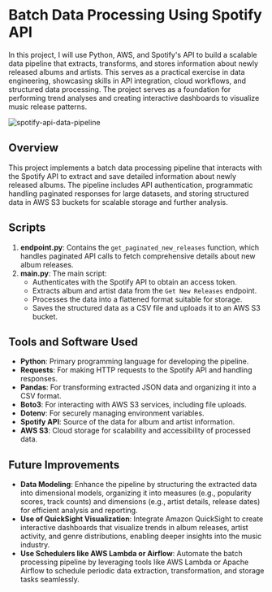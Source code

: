 # Batch Data Processing Using Spotify API
In this project, I will use Python, AWS, and Spotify's API to build a scalable data pipeline that extracts, transforms, and stores information about newly released albums and artists. This serves as a practical exercise in data engineering, showcasing skills in API integration, cloud workflows, and structured data processing. The project serves as a foundation for performing trend analyses and creating interactive dashboards to visualize music release patterns.

![spotify-api-data-pipeline](img/spotify-api-data-pipeline.png)

## Overview
This project implements a batch data processing pipeline that interacts with the Spotify API to extract and save detailed information about newly released albums. The pipeline includes API authentication, programmatic handling paginated responses for large datasets, and storing structured data in AWS S3 buckets for scalable storage and further analysis.

## Scripts
1. **endpoint.py**: Contains the `get_paginated_new_releases` function, which handles paginated API calls to fetch comprehensive details about new album releases.
2. **main.py**: The main script:
   - Authenticates with the Spotify API to obtain an access token.
   - Extracts album and artist data from the `Get New Releases` endpoint.
   - Processes the data into a flattened format suitable for storage.
   - Saves the structured data as a CSV file and uploads it to an AWS S3 bucket.

## Tools and Software Used
- **Python**: Primary programming language for developing the pipeline.
- **Requests**: For making HTTP requests to the Spotify API and handling responses.
- **Pandas**: For transforming extracted JSON data and organizing it into a CSV format.
- **Boto3**: For interacting with AWS S3 services, including file uploads.
- **Dotenv**: For securely managing environment variables.
- **Spotify API**: Source of the data for album and artist information.
- **AWS S3**: Cloud storage for scalability and accessibility of processed data.
  
## Future Improvements
- **Data Modeling**: Enhance the pipeline by structuring the extracted data into dimensional models, organizing it into measures (e.g., popularity scores, track counts) and dimensions (e.g., artist details, release dates) for efficient analysis and reporting.
- **Use of QuickSight Visualization**: Integrate Amazon QuickSight to create interactive dashboards that visualize trends in album releases, artist activity, and genre distributions, enabling deeper insights into the music industry.
- **Use Schedulers like AWS Lambda or Airflow**: Automate the batch processing pipeline by leveraging tools like AWS Lambda or Apache Airflow to schedule periodic data extraction, transformation, and storage tasks seamlessly.
